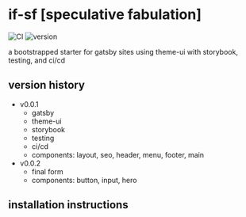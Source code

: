 # if-sf [speculative fabulation]
![CI](https://github.com/inadeqtfuturs/if-sf/workflows/CI/badge.svg)
![version](https://img.shields.io/badge/version-0.0.1-blue)

a bootstrapped starter for gatsby sites using theme-ui with storybook, testing, and ci/cd

## version history

- v0.0.1
  - gatsby
  - theme-ui
  - storybook
  - testing
  - ci/cd
  - components: layout, seo, header, menu, footer, main
- v0.0.2
  - final form
  - components: button, input, hero

## installation instructions
